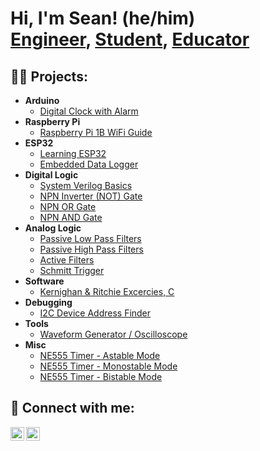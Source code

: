 <h1>Hi, I'm Sean! (he/him)<br/><a href="https://www.linkedin.com/in/sean-bubernak-81917325b">Engineer</a>, <a href="https://www.washington.edu/">Student</a>, <a href="https://sites.google.com/view/bubernakleadershipportfolio/home">Educator</a></h1>

<h2>👨‍💻 Projects:</h2>

- <b>Arduino</b>
  - [Digital Clock with Alarm](https://github.com/Boonanak/Digital-Clock-with-Alarm)
- <b>Raspberry Pi</b>
  - [Raspberry Pi 1B WiFi Guide](https://github.com/Boonanak/RaspberryPi1B-WiFi-Guide)
- <b>ESP32</b>
  - [Learning ESP32](https://github.com/Boonanak/Learning-ESP32.git)
  - [Embedded Data Logger](https://github.com/Boonanak/Embedded-Data-Logger)
- <b>Digital Logic</b>
  - [System Verilog Basics](https://github.com/Boonanak/System-Verilog-Basics)
  - [NPN Inverter (NOT) Gate](https://github.com/Boonanak/NPN-Inverter-NOT-Gate-)
  - [NPN OR Gate](https://github.com/Boonanak/NPN-OR-Gate)
  - [NPN AND Gate](https://github.com/Boonanak/NPN-AND-Gate)
- <b>Analog Logic</b>
  - [Passive Low Pass Filters](https://github.com/Boonanak/Passive-Low-Pass-Filters)
  - [Passive High Pass Filters](https://github.com/Boonanak/Passive-High-Pass-Filters)
  - [Active Filters](https://github.com/Boonanak/Active-Low-Pass-Filters)
  - [Schmitt Trigger](INSERTLINK)
- <b>Software</b>
  - [Kernighan & Ritchie Excercies, C](https://github.com/Boonanak/Kernighan-and-Ritchie-Exercises-C)
- <b>Debugging</b>
  - [I2C Device Address Finder](https://github.com/Boonanak/I2C-Device-Address-Finder)
- <b>Tools</b>
  - [Waveform Generator / Oscilloscope](https://github.com/Boonanak/Waveform-Generator)
- <b>Misc</b>
  - [NE555 Timer - Astable Mode](https://github.com/Boonanak/NE555-Timer---Astable-Mode)
  - [NE555 Timer - Monostable Mode](https://github.com/Boonanak/NE555-Timer-Monostable-Mode)
  - [NE555 Timer - Bistable Mode](https://github.com/Boonanak/NE555-Timer-Bistable-Mode)

<h2> 🤳 Connect with me:</h2>

[<img align="left" alt="LinkedIn" width="22px" src="https://www.svgrepo.com/show/475661/linkedin-color.svg" />][linkedin]
[<img align="left" alt="YouTube" width="22px" src="https://www.iconsdb.com/icons/preview/red/youtube-3-xxl.png" />][youtube]

[linkedin]: https://www.linkedin.com/in/sean-bubernak-81917325b
[youtube]: https://www.youtube.com/@SeanBubernak

